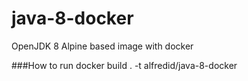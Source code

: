 # java-8-docker
OpenJDK 8 Alpine based image with docker

###How to run
docker build . -t alfredid/java-8-docker
